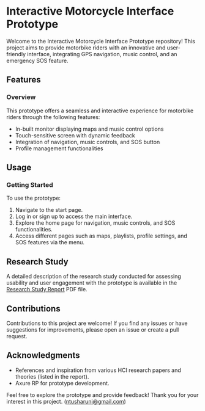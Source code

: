 # Interactive Motorcycle Interface Prototype

Welcome to the Interactive Motorcycle Interface Prototype repository! This project aims to provide motorbike riders with an innovative and user-friendly interface, integrating GPS navigation, music control, and an emergency SOS feature.

## Features

### Overview
This prototype offers a seamless and interactive experience for motorbike riders through the following features:
- In-built monitor displaying maps and music control options
- Touch-sensitive screen with dynamic feedback
- Integration of navigation, music controls, and SOS button
- Profile management functionalities

## Usage

### Getting Started
To use the prototype:
1. Navigate to the start page.
2. Log in or sign up to access the main interface.
3. Explore the home page for navigation, music controls, and SOS functionalities.
4. Access different pages such as maps, playlists, profile settings, and SOS features via the menu.

## Research Study
A detailed description of the research study conducted for assessing usability and user engagement with the prototype is available in the [Research Study Report](https://1drv.ms/f/s!AiqpjUe1ZCdA907ay_aHXg8qW6i6?e=aa3Fh1) PDF file.

## Contributions
Contributions to this project are welcome! If you find any issues or have suggestions for improvements, please open an issue or create a pull request.

## Acknowledgments
- References and inspiration from various HCI research papers and theories (listed in the report).
- Axure RP for prototype development.

Feel free to explore the prototype and provide feedback! Thank you for your interest in this project.
(ntusharuni@gmail.com)

